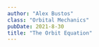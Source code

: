 ```yaml
---
author: "Alex Bustos"
class: "Orbital Mechanics"
pubDate: 2021-8-30
title: "The Orbit Equation"
---
```

